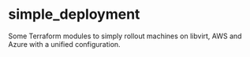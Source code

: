 # simple_deployment
Some Terraform modules to simply rollout machines on libvirt, AWS and Azure with a unified configuration.
